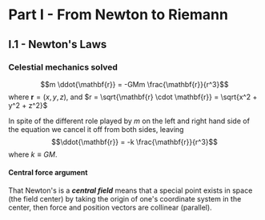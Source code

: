 # Part I - From Newton to Riemann
## I.1 - Newton's Laws
### Celestial mechanics solved

$$m \ddot{\mathbf{r}} = -GMm \frac{\mathbf{r}}{r^3}$$ where $\mathbf{r} = (x, y, z)$, and $r = \sqrt{\mathbf{r} \cdot \mathbf{r}} = \sqrt{x^2 + y^2 + z^2}$

In spite of the different role played by $m$ on the left and right hand side of the equation we cancel it off from both sides, leaving
$$\ddot{\mathbf{r}} = -k \frac{\mathbf{r}}{r^3}$$ where $k \equiv GM$. 

#### Central force argument
That Newton's is a ***central field***  means that a special point exists in space (the field center) by taking the origin of one's coordinate system in the center, then force and position vectors are collinear (parallel). 




<!--stackedit_data:
eyJoaXN0b3J5IjpbMjgxMTIyMjIxXX0=
-->